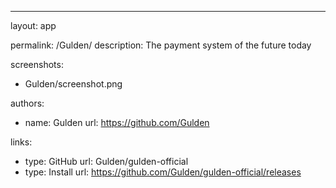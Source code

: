 ---
layout: app

permalink: /Gulden/
description: The payment system of the future today

screenshots:
  - Gulden/screenshot.png

authors:
  - name: Gulden
    url: https://github.com/Gulden

links:
  - type: GitHub
    url: Gulden/gulden-official
  - type: Install
    url: https://github.com/Gulden/gulden-official/releases
